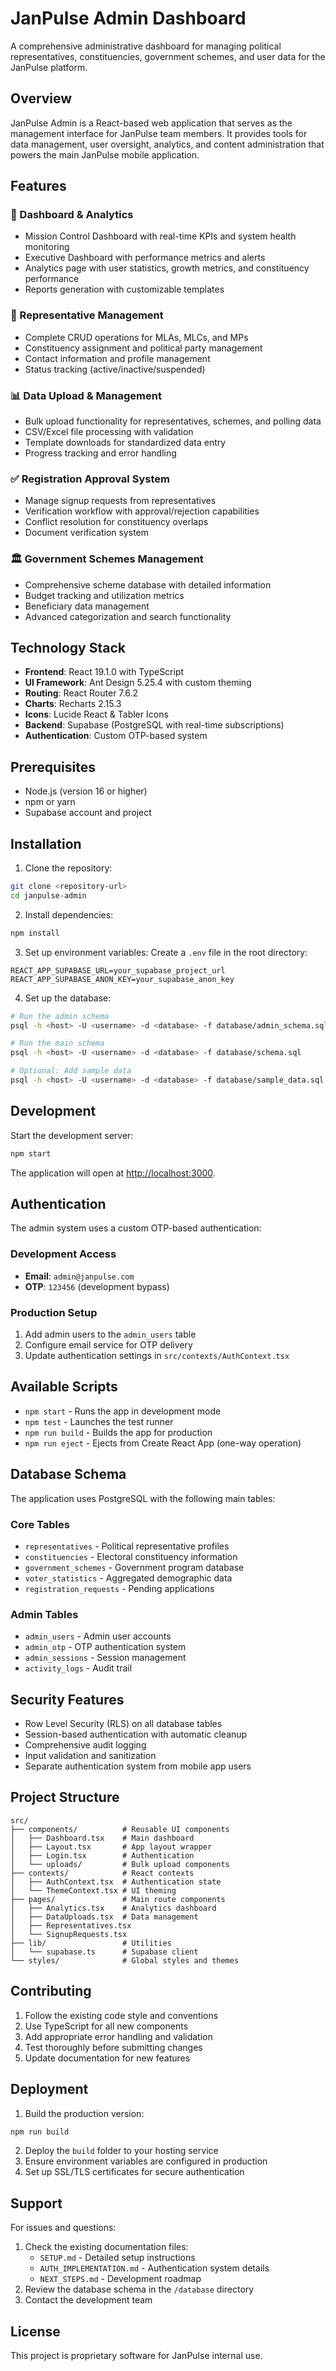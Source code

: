 # JanPulse Admin Dashboard

A comprehensive administrative dashboard for managing political representatives, constituencies, government schemes, and user data for the JanPulse platform.

## Overview

JanPulse Admin is a React-based web application that serves as the management interface for JanPulse team members. It provides tools for data management, user oversight, analytics, and content administration that powers the main JanPulse mobile application.

## Features

### 🎯 Dashboard & Analytics
- Mission Control Dashboard with real-time KPIs and system health monitoring
- Executive Dashboard with performance metrics and alerts
- Analytics page with user statistics, growth metrics, and constituency performance
- Reports generation with customizable templates

### 👥 Representative Management
- Complete CRUD operations for MLAs, MLCs, and MPs
- Constituency assignment and political party management
- Contact information and profile management
- Status tracking (active/inactive/suspended)

### 📊 Data Upload & Management
- Bulk upload functionality for representatives, schemes, and polling data
- CSV/Excel file processing with validation
- Template downloads for standardized data entry
- Progress tracking and error handling

### ✅ Registration Approval System
- Manage signup requests from representatives
- Verification workflow with approval/rejection capabilities
- Conflict resolution for constituency overlaps
- Document verification system

### 🏛️ Government Schemes Management
- Comprehensive scheme database with detailed information
- Budget tracking and utilization metrics
- Beneficiary data management
- Advanced categorization and search functionality

## Technology Stack

- **Frontend**: React 19.1.0 with TypeScript
- **UI Framework**: Ant Design 5.25.4 with custom theming
- **Routing**: React Router 7.6.2
- **Charts**: Recharts 2.15.3
- **Icons**: Lucide React & Tabler Icons
- **Backend**: Supabase (PostgreSQL with real-time subscriptions)
- **Authentication**: Custom OTP-based system

## Prerequisites

- Node.js (version 16 or higher)
- npm or yarn
- Supabase account and project

## Installation

1. Clone the repository:
```bash
git clone <repository-url>
cd janpulse-admin
```

2. Install dependencies:
```bash
npm install
```

3. Set up environment variables:
Create a `.env` file in the root directory:
```env
REACT_APP_SUPABASE_URL=your_supabase_project_url
REACT_APP_SUPABASE_ANON_KEY=your_supabase_anon_key
```

4. Set up the database:
```bash
# Run the admin schema
psql -h <host> -U <username> -d <database> -f database/admin_schema.sql

# Run the main schema
psql -h <host> -U <username> -d <database> -f database/schema.sql

# Optional: Add sample data
psql -h <host> -U <username> -d <database> -f database/sample_data.sql
```

## Development

Start the development server:
```bash
npm start
```

The application will open at [http://localhost:3000](http://localhost:3000).

## Authentication

The admin system uses a custom OTP-based authentication:

### Development Access
- **Email**: `admin@janpulse.com`
- **OTP**: `123456` (development bypass)

### Production Setup
1. Add admin users to the `admin_users` table
2. Configure email service for OTP delivery
3. Update authentication settings in `src/contexts/AuthContext.tsx`

## Available Scripts

- `npm start` - Runs the app in development mode
- `npm test` - Launches the test runner
- `npm run build` - Builds the app for production
- `npm run eject` - Ejects from Create React App (one-way operation)

## Database Schema

The application uses PostgreSQL with the following main tables:

### Core Tables
- `representatives` - Political representative profiles
- `constituencies` - Electoral constituency information
- `government_schemes` - Government program database
- `voter_statistics` - Aggregated demographic data
- `registration_requests` - Pending applications

### Admin Tables
- `admin_users` - Admin user accounts
- `admin_otp` - OTP authentication system
- `admin_sessions` - Session management
- `activity_logs` - Audit trail

## Security Features

- Row Level Security (RLS) on all database tables
- Session-based authentication with automatic cleanup
- Comprehensive audit logging
- Input validation and sanitization
- Separate authentication system from mobile app users

## Project Structure

```
src/
├── components/          # Reusable UI components
│   ├── Dashboard.tsx    # Main dashboard
│   ├── Layout.tsx       # App layout wrapper
│   ├── Login.tsx        # Authentication
│   └── uploads/         # Bulk upload components
├── contexts/            # React contexts
│   ├── AuthContext.tsx  # Authentication state
│   └── ThemeContext.tsx # UI theming
├── pages/               # Main route components
│   ├── Analytics.tsx    # Analytics dashboard
│   ├── DataUploads.tsx  # Data management
│   ├── Representatives.tsx
│   └── SignupRequests.tsx
├── lib/                 # Utilities
│   └── supabase.ts      # Supabase client
└── styles/              # Global styles and themes
```

## Contributing

1. Follow the existing code style and conventions
2. Use TypeScript for all new components
3. Add appropriate error handling and validation
4. Test thoroughly before submitting changes
5. Update documentation for new features

## Deployment

1. Build the production version:
```bash
npm run build
```

2. Deploy the `build` folder to your hosting service
3. Ensure environment variables are configured in production
4. Set up SSL/TLS certificates for secure authentication

## Support

For issues and questions:
1. Check the existing documentation files:
   - `SETUP.md` - Detailed setup instructions
   - `AUTH_IMPLEMENTATION.md` - Authentication system details
   - `NEXT_STEPS.md` - Development roadmap
2. Review the database schema in the `/database` directory
3. Contact the development team

## License

This project is proprietary software for JanPulse internal use.